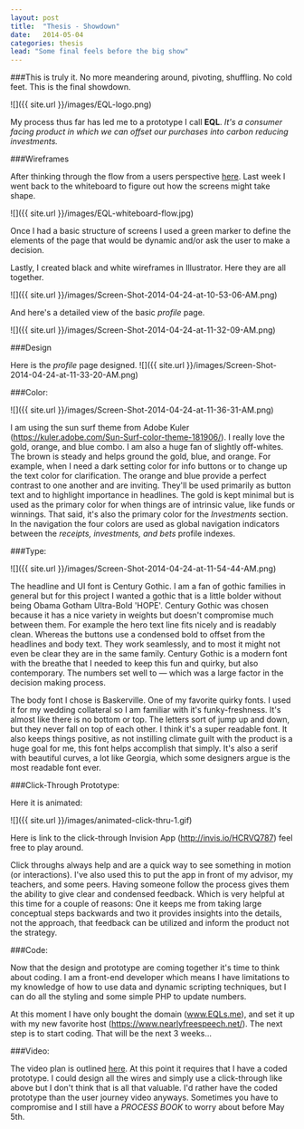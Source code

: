 ```yaml
---
layout: post
title:  "Thesis - Showdown"
date:   2014-05-04
categories: thesis
lead: "Some final feels before the big show"
---
```

###This is truly it. 
No more meandering around, pivoting, shuffling. No cold feet. This is the final showdown.

![]({{ site.url }}/images/EQL-logo.png)

My process thus far has led me to a prototype I call **EQL**. 
*It's a consumer facing product in which we can offset our purchases into carbon reducing investments.*

###Wireframes

After thinking through the flow from a users perspective [here](http://jennings.ghost.io/thesis-prototype-turning-our-shopping-emissions-into-clean-investment-vehicles/). Last week I went back to the whiteboard to figure out how the screens might take shape.

![]({{ site.url }}/images/EQL-whiteboard-flow.jpg)

Once I had a basic structure of screens I used a green marker to define the elements of the page that would be dynamic and/or ask the user to make a decision.

Lastly, I created black and white wireframes in Illustrator. Here they are all together.

![]({{ site.url }}/images/Screen-Shot-2014-04-24-at-10-53-06-AM.png)

And here's a detailed view of the basic *profile* page.

![]({{ site.url }}/images/Screen-Shot-2014-04-24-at-11-32-09-AM.png)

###Design

Here is the *profile* page designed.
![]({{ site.url }}/images/Screen-Shot-2014-04-24-at-11-33-20-AM.png)

###Color: 

![]({{ site.url }}/images/Screen-Shot-2014-04-24-at-11-36-31-AM.png)

I am using the sun surf theme from Adobe Kuler (https://kuler.adobe.com/Sun-Surf-color-theme-181906/). I really love the gold, orange, and blue combo. I am also a huge fan of slightly off-whites. The brown is steady and helps ground the gold, blue, and orange. For example, when I need a dark setting color for info buttons or to change up the text color for clarification. The orange and blue provide a perfect contrast to one another and are inviting. They'll be used primarily as button text and to highlight importance in headlines. The gold is kept minimal but is used as the primary color for when things are of intrinsic value, like funds or winnings. That said, it's also the primary color for the *Investments* section. In the navigation the four colors are used as global navigation indicators between the *receipts, investments, and bets* profile indexes.

###Type:

![]({{ site.url }}/images/Screen-Shot-2014-04-24-at-11-54-44-AM.png)

The headline and UI font is Century Gothic. I am a fan of gothic families in general but for this project I wanted a gothic that is a little bolder without being Obama Gotham Ultra-Bold 'HOPE'. Century Gothic was chosen because it has a nice variety in weights but doesn't compromise much between them. For example the hero text line fits nicely and is readably clean. Whereas the buttons use a condensed bold to offset from the headlines and body text. They work seamlessly, and to most it might not even be clear they are in the same family. Century Gothic is a modern font with the breathe that I needed to keep this fun and quirky, but also contemporary. The numbers set well to — which was a large factor in the decision making process.

The body font I chose is Baskerville. One of my favorite quirky fonts. I used it for my wedding collateral so I am familiar with it's funky-freshness. It's almost like there is no bottom or top. The letters sort of jump up and down, but they never fall on top of each other. I think it's a super readable font. It also keeps things positive, as not instilling climate guilt with the product is a huge goal for me, this font helps accomplish that simply. It's also a serif with beautiful curves, a lot like Georgia, which some designers argue is the most readable font ever. 

###Click-Through Prototype:

Here it is animated:

![]({{ site.url }}/images/animated-click-thru-1.gif)

Here is link to the click-through Invision App (http://invis.io/HCRVQ787) feel free to play around.

Click throughs always help and are a quick way to see something in motion (or interactions). I've also used this to put the app in front of my advisor, my teachers, and some peers. Having someone follow the process gives them the ability to give clear and condensed feedback. Which is very helpful at this time for a couple of reasons: One it keeps me from taking large conceptual steps backwards and two it provides insights into the details, not the approach, that feedback can be utilized and inform the product not the strategy.

###Code:

Now that the design and prototype are coming together it's time to think about coding. I am a front-end developer which means I have limitations to my knowledge of how to use data and dynamic scripting techniques, but I can do all the styling and some simple PHP to update numbers.

At this moment I have only bought the domain (www.EQLs.me), and set it up with my new favorite host (https://www.nearlyfreespeech.net/). The next step is to start coding. That will be the next 3 weeks...

###Video:

The video plan is outlined [here](http://jennings.ghost.io/thesis-process-user-journey-video/). At this point it requires that I have a coded prototype. I could design all the wires and simply use a click-through like above but I don't think that is all that valuable. I'd rather have the coded prototype than the user journey video anyways. Sometimes you have to compromise and I still have a *PROCESS BOOK* to worry about before May 5th.